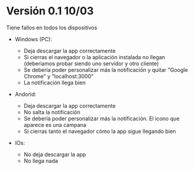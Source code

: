 # Versión 0.1 10/03

Tiene fallos en todos los dispositivos

- Windows (PC):
    - Deja descargar la app correctamente
    - Si cierras el navegador o la aplicación instalada no llegan (deberiamos probar siendo uno servidor y otro cliente)
    - Se debería poder personalizar más la notificación y quitar "Google Chrome" y "localhost:3000"
    - La notificación llega bien

- Andorid:
    - Deja descargar la app correctamente
    - No salta la notificación
    - Se debería poder personalizar más la notificación. El icono que aparece es una campana
    - Si cierras tanto el navegador cómo la app sigue llegando bien

- IOs:
    - No deja descargar la app
    - No llega nada